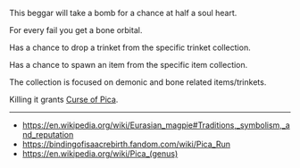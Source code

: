 This beggar will take a bomb for a chance at half a soul heart.

For every fail you get a bone orbital.

Has a chance to drop a trinket from the specific trinket collection.

Has a chance to spawn an item from the specific item collection.

The collection is focused on demonic and bone related items/trinkets.

Killing it grants [Curse of Pica](/docs/curses/Curse%20of%20Pica/idea.md).

---

- https://en.wikipedia.org/wiki/Eurasian_magpie#Traditions,_symbolism,_and_reputation
- https://bindingofisaacrebirth.fandom.com/wiki/Pica_Run
- https://en.wikipedia.org/wiki/Pica_(genus)